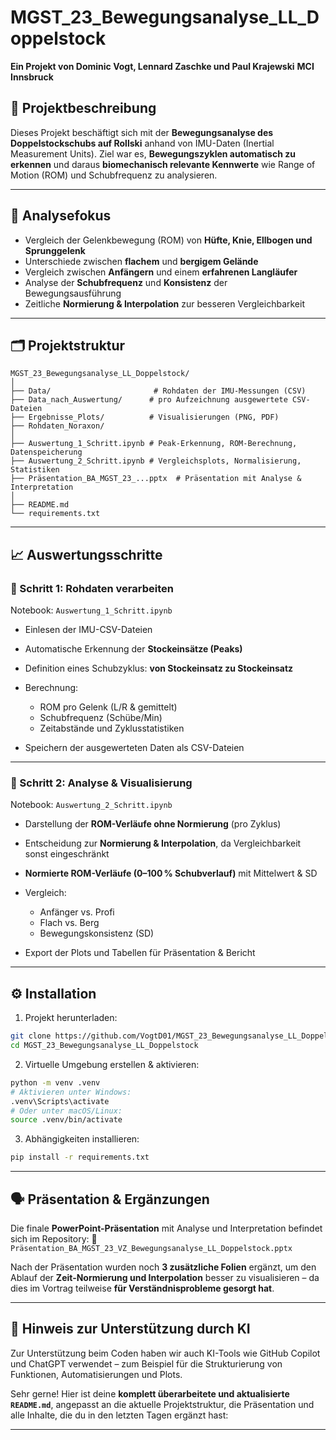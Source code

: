 # MGST\_23\_Bewegungsanalyse\_LL\_Doppelstock

**Ein Projekt von Dominic Vogt, Lennard Zaschke und Paul Krajewski**
**MCI Innsbruck**

## 📘 Projektbeschreibung

Dieses Projekt beschäftigt sich mit der **Bewegungsanalyse des Doppelstockschubs auf Rollski** anhand von IMU-Daten (Inertial Measurement Units).
Ziel war es, **Bewegungszyklen automatisch zu erkennen** und daraus **biomechanisch relevante Kennwerte** wie Range of Motion (ROM) und Schubfrequenz zu analysieren.

---

## 🧪 Analysefokus

* Vergleich der Gelenkbewegung (ROM) von **Hüfte, Knie, Ellbogen und Sprunggelenk**
* Unterschiede zwischen **flachem** und **bergigem Gelände**
* Vergleich zwischen **Anfängern** und einem **erfahrenen Langläufer**
* Analyse der **Schubfrequenz** und **Konsistenz** der Bewegungsausführung
* Zeitliche **Normierung & Interpolation** zur besseren Vergleichbarkeit

---

## 🗂️ Projektstruktur

```
MGST_23_Bewegungsanalyse_LL_Doppelstock/
│
├── Data/                       # Rohdaten der IMU-Messungen (CSV)
├── Data_nach_Auswertung/      # pro Aufzeichnung ausgewertete CSV-Dateien
├── Ergebnisse_Plots/          # Visualisierungen (PNG, PDF)
├── Rohdaten_Noraxon/          
│
├── Auswertung_1_Schritt.ipynb # Peak-Erkennung, ROM-Berechnung, Datenspeicherung
├── Auswertung_2_Schritt.ipynb # Vergleichsplots, Normalisierung, Statistiken
├── Präsentation_BA_MGST_23_...pptx  # Präsentation mit Analyse & Interpretation
│
├── README.md
└── requirements.txt
```

---

## 📈 Auswertungsschritte

### 🔹 Schritt 1: Rohdaten verarbeiten

Notebook: `Auswertung_1_Schritt.ipynb`

* Einlesen der IMU-CSV-Dateien
* Automatische Erkennung der **Stockeinsätze (Peaks)**
* Definition eines Schubzyklus: **von Stockeinsatz zu Stockeinsatz**
* Berechnung:

  * ROM pro Gelenk (L/R & gemittelt)
  * Schubfrequenz (Schübe/Min)
  * Zeitabstände und Zyklusstatistiken
* Speichern der ausgewerteten Daten als CSV-Dateien

---

### 🔹 Schritt 2: Analyse & Visualisierung

Notebook: `Auswertung_2_Schritt.ipynb`

* Darstellung der **ROM-Verläufe ohne Normierung** (pro Zyklus)
* Entscheidung zur **Normierung & Interpolation**, da Vergleichbarkeit sonst eingeschränkt
* **Normierte ROM-Verläufe (0–100 % Schubverlauf)** mit Mittelwert & SD
* Vergleich:

  * Anfänger vs. Profi
  * Flach vs. Berg
  * Bewegungskonsistenz (SD)
* Export der Plots und Tabellen für Präsentation & Bericht


---

## ⚙️ Installation

1. Projekt herunterladen:

```sh
git clone https://github.com/VogtD01/MGST_23_Bewegungsanalyse_LL_Doppelstock.git
cd MGST_23_Bewegungsanalyse_LL_Doppelstock
```

2. Virtuelle Umgebung erstellen & aktivieren:

```sh
python -m venv .venv
# Aktivieren unter Windows:
.venv\Scripts\activate
# Oder unter macOS/Linux:
source .venv/bin/activate
```

3. Abhängigkeiten installieren:

```sh
pip install -r requirements.txt
```

---

## 🗣️ Präsentation & Ergänzungen

Die finale **PowerPoint-Präsentation** mit Analyse und Interpretation befindet sich im Repository:
📄 `Präsentation_BA_MGST_23_VZ_Bewegungsanalyse_LL_Doppelstock.pptx`

Nach der Präsentation wurden noch **3 zusätzliche Folien** ergänzt, um den Ablauf der **Zeit-Normierung und Interpolation** besser zu visualisieren – da dies im Vortrag teilweise **für Verständnisprobleme gesorgt hat**.

---

## 🤖 Hinweis zur Unterstützung durch KI

Zur Unterstützung beim Coden haben wir auch KI-Tools wie GitHub Copilot und ChatGPT verwendet – zum Beispiel für die Strukturierung von Funktionen, Automatisierungen und Plots.

Sehr gerne! Hier ist deine **komplett überarbeitete und aktualisierte `README.md`**, angepasst an die aktuelle Projektstruktur, die Präsentation und alle Inhalte, die du in den letzten Tagen ergänzt hast:

---

